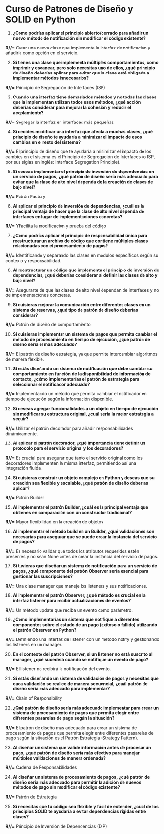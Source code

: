 # Curso de Patrones de Diseño y SOLID en Python

1. **¿Cómo podrías aplicar el principio abierto/cerrado para añadir un nuevo método de notificación sin modificar el código existente?**
   
**R//=** Crear una nueva clase que implemente la interfaz de notificación y añadirla como opción en el servicio.

2. **Si tienes una clase que implementa múltiples comportamientos, como imprimir y escanear, pero solo necesitas uno de ellos, ¿qué principio de diseño deberías aplicar para evitar que la clase esté obligada a implementar métodos innecesarios?**
 
**R//=** Principio de Segregación de Interfaces (ISP)

3. **Cuando una interfaz tiene demasiados métodos y no todas las clases que la implementan utilizan todos esos métodos, ¿qué acción deberías considerar para mejorar la cohesión y reducir el acoplamiento?**
   
**R//=** Segregar la interfaz en interfaces más pequeñas

4. **Si decides modificar una interfaz que afecta a muchas clases, ¿qué principio de diseño te ayudaría a minimizar el impacto de esos cambios en el resto del sistema?**
   
**R//=** El principio de diseño que te ayudaría a minimizar el impacto de los cambios en el sistema es el Principio de Segregación de Interfaces (o ISP, por sus siglas en inglés: Interface Segregation Principle).

5. **Si deseas implementar el principio de inversión de dependencias en un servicio de pagos, ¿qué patrón de diseño sería más adecuado para evitar que la clase de alto nivel dependa de la creación de clases de bajo nivel?**
    
**R//=** Patrón Factory

6. **Al aplicar el principio de inversión de dependencias, ¿cuál es la principal ventaja de hacer que la clase de alto nivel dependa de interfaces en lugar de implementaciones concretas?**
    
**R//=** YFacilita la modificación y prueba del código

7. **¿Cómo podrías aplicar el principio de responsabilidad única para reestructurar un archivo de código que contiene múltiples clases relacionadas con el procesamiento de pagos?**
    
**R//=** Identificando y separando las clases en módulos específicos según su contexto y responsabilidad.

8. **Al reestructurar un código que implementa el principio de inversión de dependencias, ¿qué deberías considerar al definir las clases de alto y bajo nivel?**
    
**R//=** Asegurarte de que las clases de alto nivel dependan de interfaces y no de implementaciones concretas.

9. **Si quisieras mejorar la comunicación entre diferentes clases en un sistema de reservas, ¿qué tipo de patrón de diseño deberías considerar?**
    
**R//=** Patrón de diseño de comportamiento

10. **Si quisieras implementar un sistema de pagos que permita cambiar el método de procesamiento en tiempo de ejecución, ¿qué patrón de diseño sería el más adecuado?**
    
**R//=** El patrón de diseño estrategia, ya que permite intercambiar algoritmos de manera flexible.

11. **Si estás diseñando un sistema de notificación que debe cambiar su comportamiento en función de la disponibilidad de información de contacto, ¿cómo implementarías el patrón de estrategia para seleccionar el notificador adecuado?**
    
**R//=** Implementando un método que permita cambiar el notificador en tiempo de ejecución según la información disponible.

12. **Si deseas agregar funcionalidades a un objeto en tiempo de ejecución sin modificar su estructura original, ¿cuál sería la mejor estrategia a seguir?**
    
**R//=** Utilizar el patrón decorador para añadir responsabilidades dinámicamente.

13. **Al aplicar el patrón decorador, ¿qué importancia tiene definir un protocolo para el servicio original y los decoradores?**
    
**R//=** Es crucial para asegurar que tanto el servicio original como los decoradores implementen la misma interfaz, permitiendo así una integración fluida.

14. **Si quisieras construir un objeto complejo en Python y deseas que su creación sea flexible y escalable, ¿qué patrón de diseño deberías aplicar?**
    
**R//=** Patrón Builder

15. **Al implementar el patrón Builder, ¿cuál es la principal ventaja que obtienes en comparación con un constructor tradicional?**

**R//=** Mayor flexibilidad en la creación de objetos
    
16. **Al implementar el método build en un Builder, ¿qué validaciones son necesarias para asegurar que se puede crear la instancia del servicio de pagos?**
    
**R//=** Es necesario validar que todos los atributos requeridos estén presentes y no sean None antes de crear la instancia del servicio de pagos.

17. **Si tuvieras que diseñar un sistema de notificación para un servicio de pagos, ¿qué componente del patrón Observer sería esencial para gestionar las suscripciones?**
    
**R//=** Una clase manager que maneje los listeners y sus notificaciones.

18. **Al implementar el patrón Observer, ¿qué método es crucial en la interfaz listener para recibir actualizaciones de eventos?**
    
**R//=** Un método update que reciba un evento como parámetro.

19. **¿Cómo implementarías un sistema que notifique a diferentes componentes sobre el estado de un pago (exitoso o fallido) utilizando el patrón Observer en Python?**
    
**R//=** Definiendo una interfaz de listener con un método notify y gestionando los listeners en un manager.

20. **En el contexto del patrón Observer, si un listener no está suscrito al manager, ¿qué sucederá cuando se notifique un evento de pago?**
    
**R//=** El listener no recibirá la notificación del evento.

21. **Si estás diseñando un sistema de validación de pagos y necesitas que cada validación se realice de manera secuencial, ¿cuál patrón de diseño sería más adecuado para implementar?**
    
**R//=** Chain of Responsibility

22. **¿Qué patrón de diseño sería más adecuado implementar para crear un sistema de procesamiento de pagos que permita elegir entre diferentes pasarelas de pago según la situación?**
    
**R//=** El patrón de diseño más adecuado para crear un sistema de procesamiento de pagos que permita elegir entre diferentes pasarelas de pago según la situación es el Patrón Estrategia (Strategy Pattern).

23. **Al diseñar un sistema que valide información antes de procesar un pago, ¿qué patrón de diseño sería más efectivo para manejar múltiples validaciones de manera ordenada?**
    
**R//=** Cadena de Responsabilidades

24. **Al diseñar un sistema de procesamiento de pagos, ¿qué patrón de diseño sería más adecuado para permitir la adición de nuevos métodos de pago sin modificar el código existente?**
    
**R//=** Patrón de Estrategia

25. **Si necesitas que tu código sea flexible y fácil de extender, ¿cuál de los principios SOLID te ayudaría a evitar dependencias rígidas entre clases?**
    
**R//=** Principio de Inversión de Dependencias (DIP)
